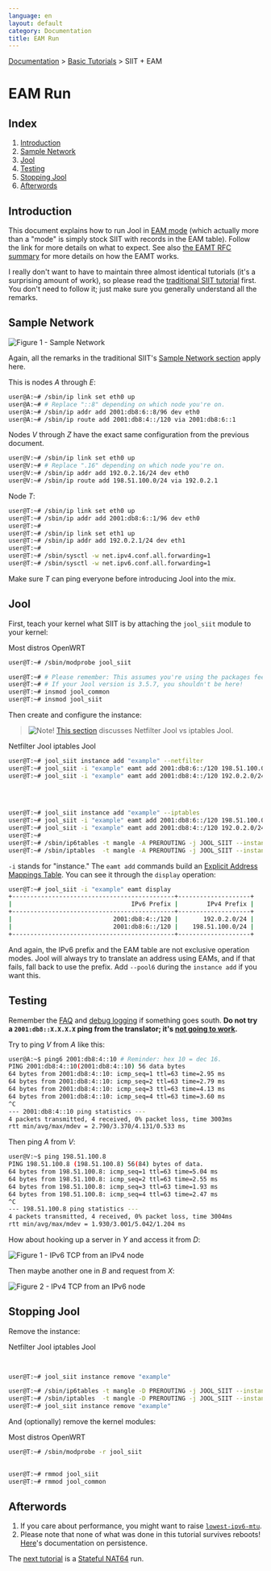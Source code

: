 ```yaml
---
language: en
layout: default
category: Documentation
title: EAM Run
---
```


[Documentation](documentation.html) > [Basic Tutorials](documentation.html#basic-tutorials) > SIIT + EAM

# EAM Run

## Index

1. [Introduction](#introduction)
2. [Sample Network](#sample-network)
3. [Jool](#jool)
4. [Testing](#testing)
5. [Stopping Jool](#stopping-jool)
6. [Afterwords](#afterwords)

## Introduction

This document explains how to run Jool in [EAM mode](intro-xlat.html#siit-eamt) (which actually more than a "mode" is simply stock SIIT with records in the EAM table). Follow the link for more details on what to expect. See also [the EAMT RFC summary](eamt.html) for more details on how the EAMT works.

I really don't want to have to maintain three almost identical tutorials (it's a surprising amount of work), so please read the [traditional SIIT tutorial](run-vanilla.html#introduction) first. You don't need to follow it; just make sure you generally understand all the remarks.

## Sample Network

![Figure 1 - Sample Network](../images/network/eam.svg)

Again, all the remarks in the traditional SIIT's [Sample Network section](run-vanilla.html#sample-network) apply here.

This is nodes _A_ through _E_:

```bash
user@A:~# /sbin/ip link set eth0 up
user@A:~# # Replace "::8" depending on which node you're on.
user@A:~# /sbin/ip addr add 2001:db8:6::8/96 dev eth0
user@A:~# /sbin/ip route add 2001:db8:4::/120 via 2001:db8:6::1
```

Nodes _V_ through _Z_ have the exact same configuration from the previous document.

```bash
user@V:~# /sbin/ip link set eth0 up
user@V:~# # Replace ".16" depending on which node you're on.
user@V:~# /sbin/ip addr add 192.0.2.16/24 dev eth0
user@V:~# /sbin/ip route add 198.51.100.0/24 via 192.0.2.1
```

Node _T_:

```bash
user@T:~# /sbin/ip link set eth0 up
user@T:~# /sbin/ip addr add 2001:db8:6::1/96 dev eth0
user@T:~# 
user@T:~# /sbin/ip link set eth1 up
user@T:~# /sbin/ip addr add 192.0.2.1/24 dev eth1
user@T:~# 
user@T:~# /sbin/sysctl -w net.ipv4.conf.all.forwarding=1
user@T:~# /sbin/sysctl -w net.ipv6.conf.all.forwarding=1
```

Make sure _T_ can ping everyone before introducing Jool into the mix.

## Jool

First, teach your kernel what SIIT is by attaching the `jool_siit` module to your kernel:

<div class="distro-menu">
	<span class="distro-selector" onclick="showDistro(this);">Most distros</span>
	<span class="distro-selector" onclick="showDistro(this);">OpenWRT</span>
</div>

<!-- Netfilter Jool -->
```bash
user@T:~# /sbin/modprobe jool_siit
```

<!-- iptables Jool -->
```bash
user@T:~# # Please remember: This assumes you're using the packages feed.
user@T:~# # If your Jool version is 3.5.7, you shouldn't be here!
user@T:~# insmod jool_common
user@T:~# insmod jool_siit
```

Then create and configure the instance:

> ![Note!](../images/bulb.svg) [This section](intro-jool.html#design) discusses Netfilter Jool vs iptables Jool.

<div class="distro-menu">
	<span class="distro-selector" onclick="showDistro(this);">Netfilter Jool</span>
	<span class="distro-selector" onclick="showDistro(this);">iptables Jool</span>
</div>

<!-- Netfilter Jool -->
```bash
user@T:~# jool_siit instance add "example" --netfilter
user@T:~# jool_siit -i "example" eamt add 2001:db8:6::/120 198.51.100.0/24
user@T:~# jool_siit -i "example" eamt add 2001:db8:4::/120 192.0.2.0/24
 
 
 
```

<!-- iptables Jool -->
```bash
user@T:~# jool_siit instance add "example" --iptables
user@T:~# jool_siit -i "example" eamt add 2001:db8:6::/120 198.51.100.0/24
user@T:~# jool_siit -i "example" eamt add 2001:db8:4::/120 192.0.2.0/24
user@T:~#
user@T:~# /sbin/ip6tables -t mangle -A PREROUTING -j JOOL_SIIT --instance "example"
user@T:~# /sbin/iptables  -t mangle -A PREROUTING -j JOOL_SIIT --instance "example"
```

`-i` stands for "instance." The `eamt add` commands build an [Explicit Address Mappings Table](eamt.html). You can see it through the `display` operation:

```bash
user@T:~# jool_siit -i "example" eamt display
+---------------------------------------------+--------------------+
|                                 IPv6 Prefix |        IPv4 Prefix |
+---------------------------------------------+--------------------+
|                            2001:db8:4::/120 |       192.0.2.0/24 |
|                            2001:db8:6::/120 |    198.51.100.0/24 |
+---------------------------------------------+--------------------+
```

And again, the IPv6 prefix and the EAM table are not exclusive operation modes. Jool will always try to translate an address using EAMs, and if that fails, fall back to use the prefix. Add `--pool6` during the `instance add` if you want this.

## Testing

Remember the [FAQ](faq.html) and [debug logging](usr-flags-global.html#logging-debug) if something goes south. **Do not try a `2001:db8::X.X.X.X` ping from the translator; it's [not going to work](faq.html#why-is-my-ping-not-working).**

Try to ping _V_ from _A_ like this:

```bash
user@A:~$ ping6 2001:db8:4::10 # Reminder: hex 10 = dec 16.
PING 2001:db8:4::10(2001:db8:4::10) 56 data bytes
64 bytes from 2001:db8:4::10: icmp_seq=1 ttl=63 time=2.95 ms
64 bytes from 2001:db8:4::10: icmp_seq=2 ttl=63 time=2.79 ms
64 bytes from 2001:db8:4::10: icmp_seq=3 ttl=63 time=4.13 ms
64 bytes from 2001:db8:4::10: icmp_seq=4 ttl=63 time=3.60 ms
^C
--- 2001:db8:4::10 ping statistics ---
4 packets transmitted, 4 received, 0% packet loss, time 3003ms
rtt min/avg/max/mdev = 2.790/3.370/4.131/0.533 ms
```

Then ping _A_ from _V_:

```bash
user@V:~$ ping 198.51.100.8
PING 198.51.100.8 (198.51.100.8) 56(84) bytes of data.
64 bytes from 198.51.100.8: icmp_seq=1 ttl=63 time=5.04 ms
64 bytes from 198.51.100.8: icmp_seq=2 ttl=63 time=2.55 ms
64 bytes from 198.51.100.8: icmp_seq=3 ttl=63 time=1.93 ms
64 bytes from 198.51.100.8: icmp_seq=4 ttl=63 time=2.47 ms
^C
--- 198.51.100.8 ping statistics ---
4 packets transmitted, 4 received, 0% packet loss, time 3004ms
rtt min/avg/max/mdev = 1.930/3.001/5.042/1.204 ms
```

How about hooking up a server in _Y_ and access it from _D_:

![Figure 1 - IPv6 TCP from an IPv4 node](../images/run-eam-firefox-4to6.png)

Then maybe another one in _B_ and request from _X_:

![Figure 2 - IPv4 TCP from an IPv6 node](../images/run-eam-firefox-6to4.png)

## Stopping Jool

Remove the instance:

<div class="distro-menu">
	<span class="distro-selector" onclick="showDistro(this);">Netfilter Jool</span>
	<span class="distro-selector" onclick="showDistro(this);">iptables Jool</span>
</div>

<!-- Netfilter Jool -->
```bash
 
 
user@T:~# jool_siit instance remove "example"
```

<!-- iptables Jool -->
```bash
user@T:~# /sbin/ip6tables -t mangle -D PREROUTING -j JOOL_SIIT --instance "example"
user@T:~# /sbin/iptables  -t mangle -D PREROUTING -j JOOL_SIIT --instance "example"
user@T:~# jool_siit instance remove "example"
```

And (optionally) remove the kernel modules:

<div class="distro-menu">
	<span class="distro-selector" onclick="showDistro(this);">Most distros</span>
	<span class="distro-selector" onclick="showDistro(this);">OpenWRT</span>
</div>

<!-- Most distros -->
```bash
user@T:~# /sbin/modprobe -r jool_siit
 
```

<!-- OpenWRT -->
```bash
user@T:~# rmmod jool_siit
user@T:~# rmmod jool_common
```

## Afterwords

1. If you care about performance, you might want to raise [`lowest-ipv6-mtu`](mtu.html).
3. Please note that none of what was done in this tutorial survives reboots! [Here](run-persistent.html)'s documentation on persistence.

The [next tutorial](run-nat64.html) is a [Stateful NAT64](intro-xlat.html#stateful-nat64) run.
